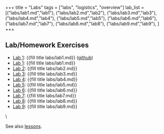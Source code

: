 +++
title = "Labs"
tags = ["labs", "logistics", "overview"]
lab_list = [("labs/lab1.md","lab1"),
            ("labs/lab2.md","lab2"),
            ("labs/lab3.md","lab3"),
            ("labs/lab4.md","lab4"),
            ("labs/lab5.md","lab5"),
            ("labs/lab6.md","lab6"),
            ("labs/lab7.md","lab7"),
            ("labs/lab8.md","lab8"),
            ("labs/lab9.md","lab9"),
             ]
+++

## Lab/Homework Exercises

- [Lab 1](labs/lab1/): {{fill title labs/lab1.md}} ([github](https://github.com/PsuAstro497/lab1-start))
- [Lab 1](labs/lab1/): {{fill title labs/lab1.md}}
- [Lab 2](labs/lab2/): {{fill title labs/lab2.md}}
- [Lab 3](labs/lab3/): {{fill title labs/lab3.md}}
- [Lab 4](labs/lab4/): {{fill title labs/lab4.md}}
- [Lab 5](labs/lab5/): {{fill title labs/lab5.md}}
- [Lab 6](labs/lab6/): {{fill title labs/lab6.md}}
- [Lab 7](labs/lab7/): {{fill title labs/lab7.md}}
- [Lab 8](labs/lab8/): {{fill title labs/lab8.md}}
- [Lab 9](labs/lab9/): {{fill title labs/lab9.md}}

<!--
{{for (page,lab) in lab_list }}
- Lab {{fill lab_num page}}: {{lab}} [page]({{fill title page}})
{{end}}
-->
\\

See also [lessons](/lessons/).
